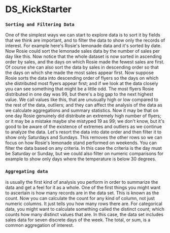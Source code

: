 # DS_KickStarter

### `Sorting and Filtering Data`
One of the simplest ways we can start to explore data is to sort it by fields
that we think are important, and to filter the data to show only the records
of interest. For example here's Rosie's lemonade data and it's sorted by date.
Now Rosie could sort the lemonade sales data by the number of sales per day like this.
Now notice that the whole dataset is now sorted in ascending order by sales, and
the days on which Rosie made the fewest sales are first. Of course she can also
sort the data by sales in descending order so that the days on which she made
the most sales appear first. Now suppose Rosie sorts the data into
descending order of flyers so the days on which she distributed most flyers
appear first; and if we look at the data closely you can see something that might
be a little odd. The most flyers Rosie distributed in one day was 99, but
there's a big gap to the next highest value. We call values like this, that are
unusually high or low compared to the rest of the data, outliers; and they can
affect the analysis of the data as we calculate aggregations and summary
statistics. Now it may be that on one day Rosie genuinely did distribute an
extremely high number of flyers; or it may be a mistake maybe she mistyped
19 as 99; we don't know, but it's good to be aware of the existence of extremes
and outliers as we continue to analyze the data.
Let's resort the data into date order and then filter it to show only
Saturdays and Sundays. This removes the other rows so we can focus on how
Rosie's lemonade stand performed on weekends. You can filter the data based
on any criteria. In this case the criteria is the day must be Saturday or
Sunday, but we could also filter on numeric comparisons for example to show
only days where the temperature is below 30 degrees.



 ### `Aggregating data`
  is usually the first kind of analysis you perform in order to summarize the data and get a feel for it as a whole. One of the first things you might want to ascertain is how many records are in the data set. This is known as the count. Now
you can calculate the count for any kind of column, not just numeric columns. It just tells you how many rows there are. For categorical data, you might want to calculate something called the distinct count; which counts how many distinct values that are. In this case, the data set includes sales data for seven
discrete days of the week. The total, or sum, is a common aggregation of interest.